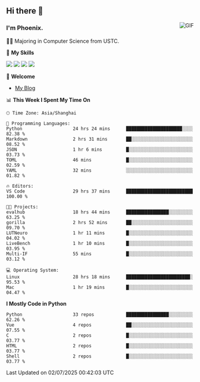 ## Hi there 👋
<img align="right" alt="GIF" src="https://raw.githubusercontent.com/JoeyBling/JoeyBling/master/pic/pusheencode.gif" />

### I'm Phoenix.

👨‍🎓 Majoring in Computer Science from USTC.

🌟 **My Skills**

![](https://img.shields.io/badge/-Python-3e74a2?style=flat-square&logo=Python&logoColor=fff)
![](https://img.shields.io/badge/-C++-9f62a5?style=flat&logo=cplusplus&logoColor=white)
![](https://img.shields.io/badge/-Linux-185886?style=flat-square&logo=Linux&logoColor=fff)
![](https://img.shields.io/badge/-Rust-ff4136?style=flat-square&logo=Rust&logoColor=fff)

💬 **Welcome**

- [My Blog](https://ysy-phoenix.github.io/)

<!--START_SECTION:waka-->
📊 **This Week I Spent My Time On** 

```text
🕑︎ Time Zone: Asia/Shanghai

💬 Programming Languages: 
Python                   24 hrs 24 mins      █████████████████████░░░░   82.38 % 
Markdown                 2 hrs 31 mins       ██░░░░░░░░░░░░░░░░░░░░░░░   08.52 % 
JSON                     1 hr 6 mins         █░░░░░░░░░░░░░░░░░░░░░░░░   03.73 % 
TOML                     46 mins             █░░░░░░░░░░░░░░░░░░░░░░░░   02.59 % 
YAML                     32 mins             ░░░░░░░░░░░░░░░░░░░░░░░░░   01.82 % 

🔥 Editors: 
VS Code                  29 hrs 37 mins      █████████████████████████   100.00 % 

🐱‍💻 Projects: 
evalhub                  18 hrs 44 mins      ████████████████░░░░░░░░░   63.25 % 
gorilla                  2 hrs 52 mins       ██░░░░░░░░░░░░░░░░░░░░░░░   09.70 % 
LUTNeuro                 1 hr 11 mins        █░░░░░░░░░░░░░░░░░░░░░░░░   04.02 % 
LiveBench                1 hr 10 mins        █░░░░░░░░░░░░░░░░░░░░░░░░   03.95 % 
Multi-IF                 55 mins             █░░░░░░░░░░░░░░░░░░░░░░░░   03.12 % 

💻 Operating System: 
Linux                    28 hrs 18 mins      ████████████████████████░   95.53 % 
Mac                      1 hr 19 mins        █░░░░░░░░░░░░░░░░░░░░░░░░   04.47 % 
```

**I Mostly Code in Python** 

```text
Python                   33 repos            ████████████████░░░░░░░░░   62.26 % 
Vue                      4 repos             ██░░░░░░░░░░░░░░░░░░░░░░░   07.55 % 
C                        2 repos             █░░░░░░░░░░░░░░░░░░░░░░░░   03.77 % 
HTML                     2 repos             █░░░░░░░░░░░░░░░░░░░░░░░░   03.77 % 
Shell                    2 repos             █░░░░░░░░░░░░░░░░░░░░░░░░   03.77 % 
```




 Last Updated on 02/07/2025 00:42:03 UTC
<!--END_SECTION:waka-->

<!--
**ysy-phoenix/ysy-phoenix** is a ✨ _special_ ✨ repository because its `README.md` (this file) appears on your GitHub profile.

Here are some ideas to get you started:

- 🔭 I’m currently working on ...
- 🌱 I’m currently learning ...
- 👯 I’m looking to collaborate on ...
- 🤔 I’m looking for help with ...
- 💬 Ask me about ...
- 📫 How to reach me: ...
- 😄 Pronouns: ...
- ⚡ Fun fact: ...
-->
